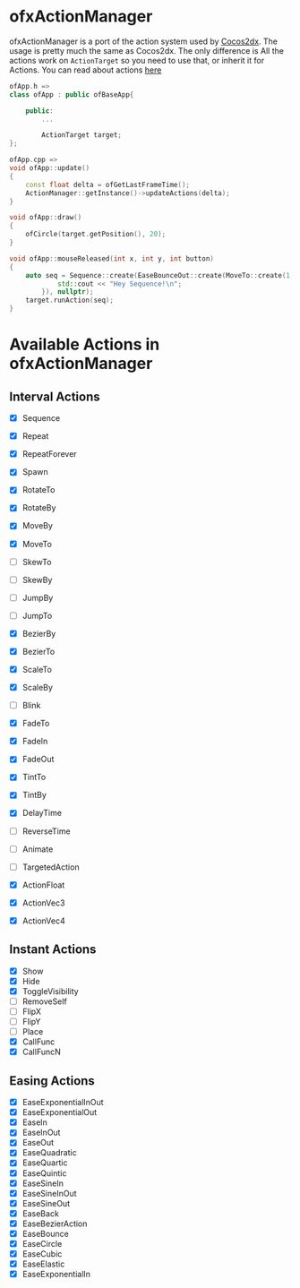 # ofxActionManager

ofxActionManager is a port of the action system used by [Cocos2dx](https://github.com/cocos2d/cocos2d-x).
The usage is pretty much the same as Cocos2dx. The only difference is All the actions work on `ActionTarget` so you need to use that, or inherit it for Actions.
You can read about actions [here](http://www.cocos2d-x.org/wiki/Actions)

```C++
ofApp.h =>
class ofApp : public ofBaseApp{

	public:
		...

		ActionTarget target;
};

ofApp.cpp =>
void ofApp::update()
{
    const float delta = ofGetLastFrameTime();
    ActionManager::getInstance()->updateActions(delta);
}

void ofApp::draw()
{
    ofCircle(target.getPosition(), 20);
}

void ofApp::mouseReleased(int x, int y, int button)
{
    auto seq = Sequence::create(EaseBounceOut::create(MoveTo::create(1, ofVec2f(x, y))), CallFunc::create([]() {
            std::cout << "Hey Sequence!\n";
        }), nullptr);
    target.runAction(seq);
}
```

# Available Actions in ofxActionManager

## Interval Actions

- [x] Sequence
- [x] Repeat
- [x] RepeatForever
- [x] Spawn
- [x] RotateTo
- [x] RotateBy
- [x] MoveBy
- [x] MoveTo
- [ ] SkewTo
- [ ] SkewBy
- [ ] JumpBy
- [ ] JumpTo
- [x] BezierBy
- [x] BezierTo
- [x] ScaleTo
- [x] ScaleBy
- [ ] Blink
- [x] FadeTo
- [x] FadeIn
- [x] FadeOut
- [x] TintTo
- [x] TintBy
- [x] DelayTime
- [ ] ReverseTime
- [ ] Animate
- [ ] TargetedAction
- [x] ActionFloat
- [x] ActionVec3
- [x] ActionVec4


## Instant Actions

- [x] Show
- [x] Hide
- [x] ToggleVisibility
- [ ] RemoveSelf
- [ ] FlipX
- [ ] FlipY
- [ ] Place
- [x] CallFunc
- [x] CallFuncN

## Easing Actions

- [x] EaseExponentialInOut
- [x] EaseExponentialOut
- [x] EaseIn
- [x] EaseInOut
- [x] EaseOut
- [x] EaseQuadratic
- [x] EaseQuartic
- [x] EaseQuintic
- [x] EaseSineIn
- [x] EaseSineInOut
- [x] EaseSineOut
- [x] EaseBack
- [x] EaseBezierAction
- [x] EaseBounce
- [x] EaseCircle
- [x] EaseCubic
- [x] EaseElastic
- [x] EaseExponentialIn
